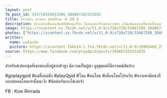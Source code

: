 ```yaml
---
layout: post
fb_post_id: 255710334913396_384867265331035
title: ข้าวกล้อง สาวสอง นิสัยขี้อ้อน วัย 24 ปี
description: ข้าวกล้องเป็นคนเซ้นซิทีฟกับทุกเรื่อง โดยเฉพาะเรื่องของความรัก ถ้ามีแฟนเธอจะเป็นคนที่อ้อนแฟนเก่งมาก และเป็นขี้หวงนิดหน่อย ไม่ชอบให้ใครมายุ่งกับแฟน เธอเป็นคนชอบท่องเที่ยวธรรมชาติ น้ำตก ทะเล ภูเขา
image: https://scontent.xx.fbcdn.net/v/t1.0-9/s720x720/33467289_384867251997703_2965782897660788736_n.jpg?_nc_cat=0&oh=6f8864e531543d459d7c8d6ab09bfe41&oe=5B8696B1
photos: ["https://scontent.xx.fbcdn.net/v/t1.0-9/s720x720/33467289_384867251997703_2965782897660788736_n.jpg?_nc_cat=0&oh=6f8864e531543d459d7c8d6ab09bfe41&oe=5B8696B1", "https://scontent.xx.fbcdn.net/v/t1.0-9/s720x720/33398356_384867115331050_4782537889021952000_n.jpg?_nc_cat=0&oh=48c147f94f5f4773c5ed99854330728a&oe=5BB4B375", "https://scontent.xx.fbcdn.net/v/t1.0-9/s720x720/33424602_384867141997714_6121851641311264768_n.jpg?_nc_cat=0&oh=cb3269f01e7b1d9cbfa6a455b024a956&oe=5BB78E3D", "https://scontent.xx.fbcdn.net/v/t1.0-9/s720x720/33427310_384867171997711_2837833558465183744_n.jpg?_nc_cat=0&oh=2fb91688a2648b7b92e511e9f14d30d9&oe=5B7E48DA"]
writter:
  name: แม่สื่อแม่ชัก
  picture: https://scontent.fbkk14-1.fna.fbcdn.net/v/t1.0-9/19905468_257990828018680_1300189550768818950_n.jpg?_nc_cat=0&_nc_eui2=AeEZYdQgaOxgXIKmVEoEITEVBssDPkrxbmLUT6aK5DSeA8Y-1PYGOZTFL0FWfIR0hQ5cHihf4g7Ra5vQGBfYiPRSpt5ItSofRQ7xR_A0K2VyyQ&oh=d4afec3688711fd3918544327ed0196f&oe=5B8BFCF9
source: https://www.facebook.com/playQpid/posts/384867265331035
---
```

สำหรับสเปคหนุ่มที่เธอชอบคือผู้ชายตัวสูง มีความเป็นผู้นำ ดูสุขุมแต่ก็มีอารมณ์ขันบ้าง

#goplayqpid #แม่สื่อแม่ชัก #playQpid #โสด #คนโสด #เพื่อนโสดโปรดจีบ #ทางเพจมีหน้าที่บอกต่อคนโสดเท่านั้นนะจ๊ะ #ติดต่อกันเองได้เลยจ้า

FB : Kow Rinrada
